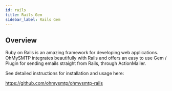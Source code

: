 ```yaml
---
id: rails
title: Rails Gem
sidebar_label: Rails Gem
---
```


## Overview

Ruby on Rails is an amazing framework for developing web applications. OhMySMTP integrates beautifully with Rails and offers an easy to use Gem / Plugin for sending emails straight from Rails, through ActionMailer.

See detailed instructions for installation and usage here:

https://github.com/ohmysmtp/ohmysmtp-rails